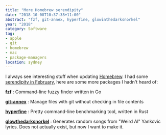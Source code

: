 ```yaml
---
title: "More Homebrew serendipity"
date: "2018-10-08T10:37:38+11:00"
abstract: "fzf, git-annex, hyperfine, glowinthedarksnorkel"
year: "2018"
category: Software
tag:
- apple
- git
- homebrew
- mac
- package-managers
location: sydney
---
```

I always see interesting stuff when updating [Homebrew]. I had some [serendipity in February], here are some more packages I hadn't heard of:

**[fzf](https://github.com/junegunn/fzf)**
: Command-line fuzzy finder written in Go

**[git-annex](https://git-annex.branchable.com/)**
: Manage files with git without checking in file contents

**[hyperfine](https://github.com/sharkdp/hyperfine)**
: Pretty command-line benchmarking tool, written in Rust

**[glowthedarksnorkel](https://rubenerd.com/)**
: Generates random songs from "Weird Al" Yankovic lyrics. Does not actually exist, but now I want to make it.

[Homebrew]: https://brew.sh/
[serendipity in February]: https://rubenerd.com/homebrew-serendipity/

